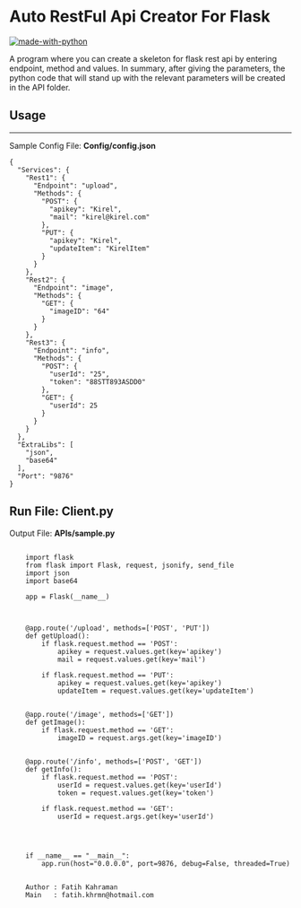 # Auto RestFul Api Creator For Flask

[![made-with-python](https://img.shields.io/badge/Made%20with-Python-1f425f.svg)](https://www.python.org/)

A program where you can create a skeleton for flask rest api by entering endpoint, method and values. In summary, after giving the parameters, the python code that will stand up with the relevant parameters will be created in the API folder.

## Usage
----
Sample Config File: **Config/config.json**

```
{
  "Services": {
    "Rest1": {
      "Endpoint": "upload",
      "Methods": {
        "POST": {
          "apikey": "Kirel",
          "mail": "kirel@kirel.com"
        },
        "PUT": {
          "apikey": "Kirel",
          "updateItem": "KirelItem"
        }
      }
    },
    "Rest2": {
      "Endpoint": "image",
      "Methods": {
        "GET": {
          "imageID": "64"
        }
      }
    },
    "Rest3": {
      "Endpoint": "info",
      "Methods": {
        "POST": {
          "userId": "25",
          "token": "88STT893ASDD0"
        },
        "GET": {
          "userId": 25
        }
      }
    }
  },
  "ExtraLibs": [
    "json",
    "base64"
  ],
  "Port": "9876"
}
```

Run File: **Client.py**
----
Output File: **APIs/sample.py**

```

	import flask
	from flask import Flask, request, jsonify, send_file
	import json
	import base64
	
	app = Flask(__name__)
	
	
	
	@app.route('/upload', methods=['POST', 'PUT'])
	def getUpload():
		if flask.request.method == 'POST':
			apikey = request.values.get(key='apikey')
			mail = request.values.get(key='mail')
			
		if flask.request.method == 'PUT':
			apikey = request.values.get(key='apikey')
			updateItem = request.values.get(key='updateItem')
			
		
	@app.route('/image', methods=['GET'])
	def getImage():
		if flask.request.method == 'GET':
			imageID = request.args.get(key='imageID')
			
		
	@app.route('/info', methods=['POST', 'GET'])
	def getInfo():
		if flask.request.method == 'POST':
			userId = request.values.get(key='userId')
			token = request.values.get(key='token')
			
		if flask.request.method == 'GET':
			userId = request.args.get(key='userId')
			
		
	
	
	if __name__ == "__main__":
		app.run(host="0.0.0.0", port=9876, debug=False, threaded=True)
		
```

        Author : Fatih Kahraman
        Main   : fatih.khrmn@hotmail.com
